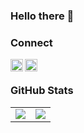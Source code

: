 ### Hello there 👋



### Connect
<a href="https://de.linkedin.com/in/sandro-mund">
  <img align="left" alt="Sandro's LinkedIn" width="20px" height="20px" src="https://cdn.icon-icons.com/icons2/1753/PNG/512/iconfinder-social-media-applications-14linkedin-4102586_113786.png" />
</a>
<a href="https://scholar.google.de/citations?user=CdDLTNkAAAAJ&hl=de">
  <img align="left" alt="Sandro's Google Scholar" width="20px" height="20px" src="https://cdn.icon-icons.com/icons2/2108/PNG/512/google_scholar_icon_130918.png" />
</a>

<br/>

### GitHub Stats


<table class="center" style="width:100%;">
  <tr>
    <td align="center">
  <img align="center" 
       src="https://github-readme-stats.vercel.app/api?username=sandromund" />
    </td>
    <td align="center">
  <img align="center" 
       src="https://github-readme-stats.vercel.app/api/top-langs/?username=sandromund" />
</td>
  </tr>
</table>


<!--
**sandromund/sandromund** is a ✨ _special_ ✨ repository because its `README.md` (this file) appears on your GitHub profile.

Here are some ideas to get you started:

- 🔭 I’m currently working on ...
- 🌱 I’m currently learning ...
- 👯 I’m looking to collaborate on ...
- 🤔 I’m looking for help with ...
- 💬 Ask me about ...
- 📫 How to reach me: ...
- 😄 Pronouns: ...
- ⚡ Fun fact: ...
-->

